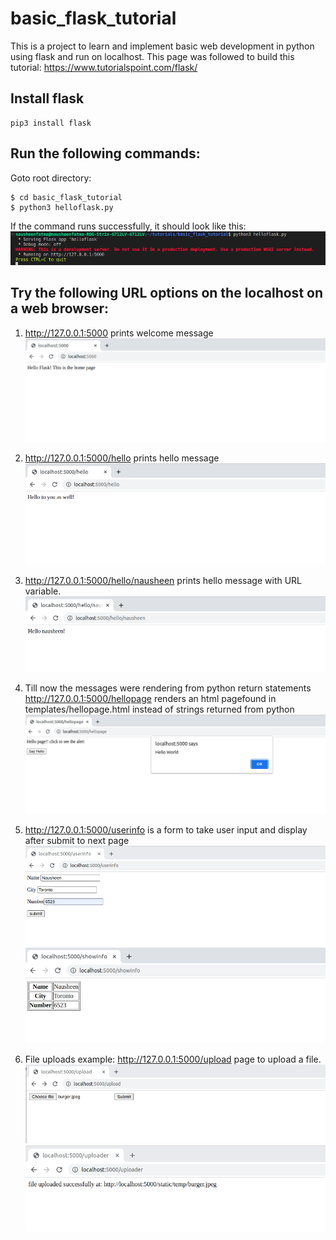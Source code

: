 # basic_flask_tutorial
This is a project to learn and implement basic web development in python using flask and run on localhost.
This page was followed to build this tutorial: https://www.tutorialspoint.com/flask/

## Install flask

```
pip3 install flask
```

## Run the following commands:

Goto root directory:

```
$ cd basic_flask_tutorial
$ python3 helloflask.py
```

If the command runs successfully, it should look like this:
![Alt text](snippets/flask_command_line.png)


## Try the following URL options on the localhost on a web browser:

1. http://127.0.0.1:5000 prints welcome message
![Alt text](snippets/root.png)

2. http://127.0.0.1:5000/hello prints hello message 
![Alt text](snippets/hello.png)

3. http://127.0.0.1:5000/hello/nausheen prints hello message with URL variable. 
![Alt text](snippets/hellonausheen.png)

4. Till now the messages were rendering from python return statements 
http://127.0.0.1:5000/hellopage renders an html pagefound in templates/hellopage.html instead of strings returned from python
![Alt text](snippets/hellopage.png)

5. http://127.0.0.1:5000/userinfo is a form to take user input and display after submit to next page
![Alt text](snippets/userinfo.png)
![Alt text](snippets/showinfo.png)

6. File uploads example: http://127.0.0.1:5000/upload page to upload a file. 
![Alt text](snippets/upload.png)
![Alt text](snippets/uploader.png)
